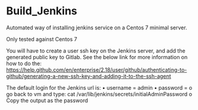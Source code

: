 # Build_Jenkins
Automated way of installing jenkins service on a Centos 7 minimal server.

Only tested against Centos 7

You will have to create a user ssh key on the Jenkins server, and add the generated public key to Gitlab. See the below
link for more information on how to do the:
  https://help.github.com/en/enterprise/2.18/user/github/authenticating-to-github/generating-a-new-ssh-key-and-adding-it-to-the-ssh-agent

The default login for the Jenkins url is:
   •	username = admin
   •	password = 
      o	go back to vm and type: cat /var/lib/jenkins/secrets/initialAdminPassword
      o	Copy the output as the password
